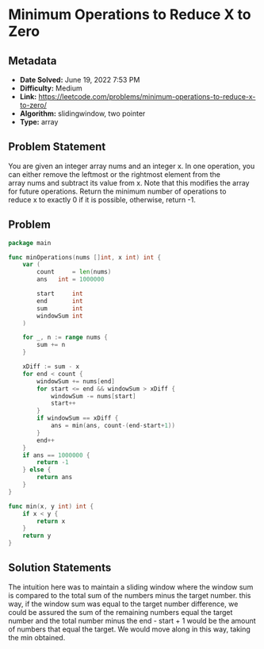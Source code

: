 # Minimum Operations to Reduce X to Zero

## Metadata

- **Date Solved:** June 19, 2022 7:53 PM
- **Difficulty:** Medium
- **Link:** https://leetcode.com/problems/minimum-operations-to-reduce-x-to-zero/
- **Algorithm:** slidingwindow, two pointer
- **Type:** array

## Problem Statement

You are given an integer array nums and an integer x. In one operation, you can either remove the leftmost or the rightmost element from the array nums and subtract its value from x. Note that this modifies the array for future operations.
Return the minimum number of operations to reduce x to exactly 0 if it is possible, otherwise, return -1.

## Problem


```go
package main

func minOperations(nums []int, x int) int {
	var (
		count     = len(nums)
		ans   int = 1000000

		start     int
		end       int
		sum       int
		windowSum int
	)

	for _, n := range nums {
		sum += n
	}

	xDiff := sum - x
	for end < count {
		windowSum += nums[end]
		for start <= end && windowSum > xDiff {
			windowSum -= nums[start]
			start++
		}
		if windowSum == xDiff {
			ans = min(ans, count-(end-start+1))
		}
		end++
	}
	if ans == 1000000 {
		return -1
	} else {
		return ans
	}
}

func min(x, y int) int {
	if x < y {
		return x
	}
	return y
}
```

## Solution Statements


The intuition here was to maintain a sliding window where the window sum is compared to the total sum of the numbers minus the target number. this way, if the window sum was equal to the target number difference, we could be assured the sum of the remaining numbers equal the target number and the total number minus the end - start + 1 would be the amount of numbers that equal the target. We would move along in this way, taking the min obtained.

